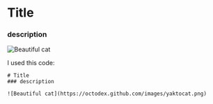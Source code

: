 # Title
### description

![Beautiful cat](https://octodex.github.com/images/yaktocat.png)

I used this code:
```
# Title
### description

![Beautiful cat](https://octodex.github.com/images/yaktocat.png)
```
